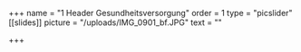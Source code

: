 +++
name = "1 Header Gesundheitsversorgung"
order = 1
type = "picslider"
[[slides]]
picture = "/uploads/IMG_0901_bf.JPG"
text = ""

+++

